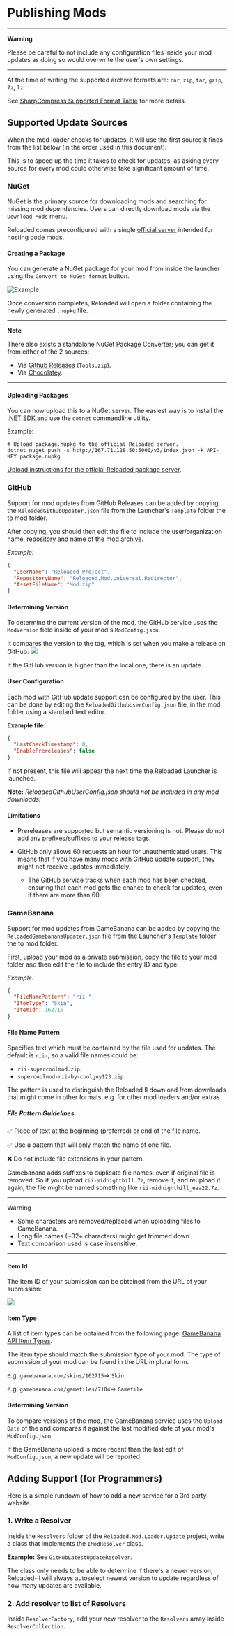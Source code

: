 # Publishing Mods

---
**Warning**

Please be careful to not include any configuration files inside your mod updates as doing so would overwrite the user's own settings.

---

At the time of writing the supported archive formats are: `rar`, `zip`, `tar`, `gzip`, `7z`, `lz`

See [SharpCompress Supported Format Table](https://github.com/adamhathcock/sharpcompress/blob/master/FORMATS.md#supported-format-table) for more details.

## Supported Update Sources

When the mod loader checks for updates, it will use the first source it finds from the list below (in the order used in this document).

This is to speed up the time it takes to check for updates, as asking every source for every mod could otherwise take significant amount of time.

### NuGet

NuGet is the primary source for downloading mods and searching for missing mod dependencies.
Users can directly download mods via the `Download Mods` menu.

Reloaded comes preconfigured with a single [official server](http://167.71.128.50:5000/home) intended for hosting code mods.

#### Creating a Package
You can generate a NuGet package for your mod from inside the launcher using the `Convert to NuGet format` button.

![Example](./Images/ConvertToNuget.png)

Once conversion completes, Reloaded will open a folder containing the newly generated `.nupkg` file.

---
**Note**

There also exists a standalone NuGet Package Converter; you can get it from either of the 2 sources:

- Via [Github Releases](https://github.com/Reloaded-Project/Reloaded-II/releases) (`Tools.zip`).
- Via [Chocolatey](https://chocolatey.org/packages/reloaded-ii-tools).

---

#### Uploading Packages

You can now upload this to a NuGet server. The easiest way is to install the [.NET SDK](https://dotnet.microsoft.com/download/dotnet/thank-you/sdk-5.0.101-windows-x64-installer) and use the `dotnet` commandline utility. 

Example: 

```
# Upload package.nupkg to the official Reloaded server.
dotnet nuget push -s http://167.71.128.50:5000/v3/index.json -k API-KEY package.nupkg
```

[Upload instructions for the official Reloaded package server](http://167.71.128.50:5000/upload).

### GitHub

Support for mod updates from GitHub Releases can be added by copying the `ReloadedGithubUpdater.json` file from the Launcher's `Template` folder the to mod folder.

After copying, you should then edit the file to include the user/organization name, repository and name of the mod archive.

*Example:*

```json
{
  "UserName": "Reloaded-Project",
  "RepositoryName": "Reloaded.Mod.Universal.Redirector",
  "AssetFileName": "Mod.zip"
}
```

#### Determining Version
To determine the current version of the mod, the GitHub service uses the `ModVersion` field inside of your mod's `ModConfig.json`.

It compares the version to the tag, which is set when you make a release on GitHub:
![](./Images/GitHubTag.png)

If the GitHub version is higher than the local one, there is an update.

#### User Configuration

Each mod with GitHub update support can be configured by the user. This can be done by editing the `ReloadedGithubUserConfig.json`  file, in the mod folder using a standard text editor. 

**Example file:**
```json
{
  "LastCheckTimestamp": 0,
  "EnablePrereleases": false
}
```

If not present, this file will appear the next time the Reloaded Launcher is launched.

**Note:** *ReloadedGithubUserConfig.json should not be included in any mod downloads!*

#### Limitations
- Prereleases are supported but semantic versioning is not. Please do not add any prefixes/suffixes to your release tags.

- GitHub only allows 60 requests an hour for unauthenticated users. This means that if you have many mods with GitHub update support, they might not receive updates immediately.
	- The GitHub service tracks when each mod has been checked, ensuring that each mod gets the chance to check for updates, even if there are more than 60.

### GameBanana

Support for mod updates from GameBanana can be added by copying the `ReloadedGamebananaUpdater.json` file from the Launcher's `Template` folder the to mod folder.

First, [upload your mod as a private submission](./Images/GameBananaPrivate.png), copy the file to your mod folder and then edit the file to include the entry ID and type.

*Example:*

```json
{
  "FileNamePattern": "rii-",
  "ItemType": "Skin",
  "ItemId": 162715
}
```

#### File Name Pattern
Specifies text which must be contained by the file used for updates. 
The default is `rii-`, so a valid file names could be: 

- `rii-supercoolmod.zip`.
- `supercoolmod-rii-by-coolguy123.zip`

The pattern is used to distinguish the Reloaded II download from downloads that might come in other formats, e.g. for other mod loaders and/or extras.

##### File Pattern Guidelines

✅ Piece of text at the beginning (preferred) or end of the file name.

✅ Use a pattern that will only match the name of one file.

❌ Do not include file extensions in your pattern.

Gamebanana adds suffixes to duplicate file names, even if original file is removed. So if you upload `rii-midnighthill.7z`, remove it, and reupload it again, the file might be named something like `rii-midnighthill_eaa22.7z`.

---
Warning

- Some characters are removed/replaced when uploading files to GameBanana.
- Long file names (~32+ characters) might get trimmed down.
- Text comparison used is case insensitive.

---

#### Item Id
The Item ID of your submission can be obtained from the URL of your submission: 

![](./Images/GameBananaUrl.png)

#### Item Type
A list of item types can be obtained from the following page: [GameBanana API Item Types](https://api.gamebanana.com/Core/Item/Data/AllowedItemTypes?). 

The item type should match the submission type of your mod. The type of submission of your mod can be found in the URL in plural form.

e.g. `gamebanana.com/skins/162715`=> `Skin`

e.g. `gamebanana.com/gamefiles/7104`=> `Gamefile`

#### Determining Version
To compare versions of the mod, the GameBanana service uses the `Upload Date` of the and compares it against the last modified date of your mod's `ModConfig.json`.

If the GameBanana upload is more recent than the last edit of `ModConfig.json`, a new update will be reported.

## Adding Support (for Programmers)

Here is a simple rundown of how to add a new service for a 3rd party website.

### 1. Write a Resolver
Inside the `Resolvers` folder of the `Reloaded.Mod.Loader.Update` project, write a class that implements the `IModResolver` class.

**Example:** See `GitHubLatestUpdateResolver`.

The class only needs to be able to determine if there's a newer version, Reloaded-II will always autoselect newest version to update regardless of how many updates are available.

### 2. Add resolver to list of Resolvers

Inside `ResolverFactory`, add your new resolver to the `Resolvers` array inside `ResolverCollection`.

